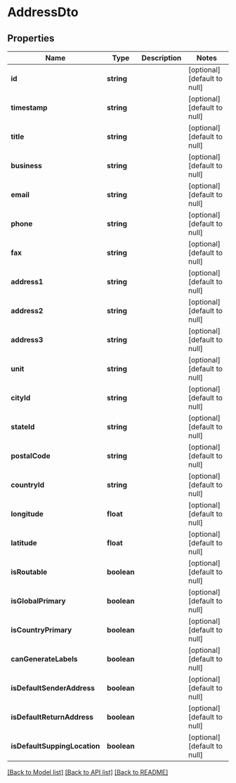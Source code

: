 # AddressDto

## Properties
Name | Type | Description | Notes
------------ | ------------- | ------------- | -------------
**id** | **string** |  | [optional] [default to null]
**timestamp** | **string** |  | [optional] [default to null]
**title** | **string** |  | [optional] [default to null]
**business** | **string** |  | [optional] [default to null]
**email** | **string** |  | [optional] [default to null]
**phone** | **string** |  | [optional] [default to null]
**fax** | **string** |  | [optional] [default to null]
**address1** | **string** |  | [optional] [default to null]
**address2** | **string** |  | [optional] [default to null]
**address3** | **string** |  | [optional] [default to null]
**unit** | **string** |  | [optional] [default to null]
**cityId** | **string** |  | [optional] [default to null]
**stateId** | **string** |  | [optional] [default to null]
**postalCode** | **string** |  | [optional] [default to null]
**countryId** | **string** |  | [optional] [default to null]
**longitude** | **float** |  | [optional] [default to null]
**latitude** | **float** |  | [optional] [default to null]
**isRoutable** | **boolean** |  | [optional] [default to null]
**isGlobalPrimary** | **boolean** |  | [optional] [default to null]
**isCountryPrimary** | **boolean** |  | [optional] [default to null]
**canGenerateLabels** | **boolean** |  | [optional] [default to null]
**isDefaultSenderAddress** | **boolean** |  | [optional] [default to null]
**isDefaultReturnAddress** | **boolean** |  | [optional] [default to null]
**isDefaultSuppingLocation** | **boolean** |  | [optional] [default to null]

[[Back to Model list]](../README.md#documentation-for-models) [[Back to API list]](../README.md#documentation-for-api-endpoints) [[Back to README]](../README.md)


